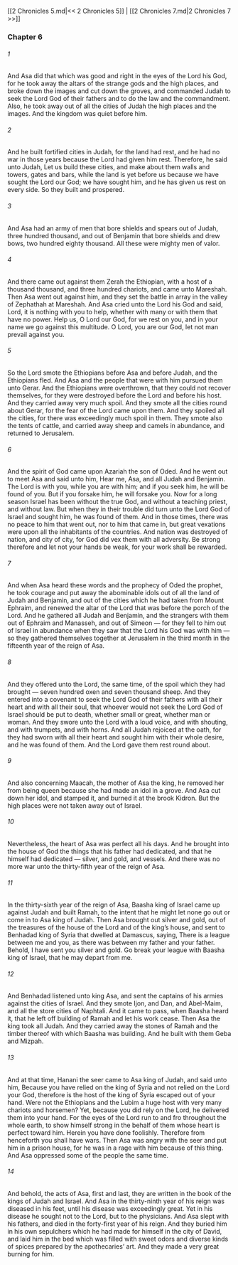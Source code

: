 [[2 Chronicles 5.md|<< 2 Chronicles 5]]  |  [[2 Chronicles 7.md|2 Chronicles 7 >>]]

### Chapter 6
###### 1
And Asa did that which was good and right in the eyes of the Lord his God, for he took away the altars of the strange gods and the high places, and broke down the images and cut down the groves, and commanded Judah to seek the Lord God of their fathers and to do the law and the commandment. Also, he took away out of all the cities of Judah the high places and the images. And the kingdom was quiet before him.

###### 2
And he built fortified cities in Judah, for the land had rest, and he had no war in those years because the Lord had given him rest. Therefore, he said unto Judah, Let us build these cities, and make about them walls and towers, gates and bars, while the land is yet before us because we have sought the Lord our God; we have sought him, and he has given us rest on every side. So they built and prospered.

###### 3
And Asa had an army of men that bore shields and spears out of Judah, three hundred thousand, and out of Benjamin that bore shields and drew bows, two hundred eighty thousand. All these were mighty men of valor.

###### 4
And there came out against them Zerah the Ethiopian, with a host of a thousand thousand, and three hundred chariots, and came unto Mareshah. Then Asa went out against him, and they set the battle in array in the valley of Zephathah at Mareshah. And Asa cried unto the Lord his God and said, Lord, it is nothing with you to help, whether with many or with them that have no power. Help us, O Lord our God, for we rest on you, and in your name we go against this multitude. O Lord, you are our God, let not man prevail against you.

###### 5
So the Lord smote the Ethiopians before Asa and before Judah, and the Ethiopians fled. And Asa and the people that were with him pursued them unto Gerar. And the Ethiopians were overthrown, that they could not recover themselves, for they were destroyed before the Lord and before his host. And they carried away very much spoil. And they smote all the cities round about Gerar, for the fear of the Lord came upon them. And they spoiled all the cities, for there was exceedingly much spoil in them. They smote also the tents of cattle, and carried away sheep and camels in abundance, and returned to Jerusalem.

###### 6
And the spirit of God came upon Azariah the son of Oded. And he went out to meet Asa and said unto him, Hear me, Asa, and all Judah and Benjamin. The Lord is with you, while you are with him; and if you seek him, he will be found of you. But if you forsake him, he will forsake you. Now for a long season Israel has been without the true God, and without a teaching priest, and without law. But when they in their trouble did turn unto the Lord God of Israel and sought him, he was found of them. And in those times, there was no peace to him that went out, nor to him that came in, but great vexations were upon all the inhabitants of the countries. And nation was destroyed of nation, and city of city, for God did vex them with all adversity. Be strong therefore and let not your hands be weak, for your work shall be rewarded.

###### 7
And when Asa heard these words and the prophecy of Oded the prophet, he took courage and put away the abominable idols out of all the land of Judah and Benjamin, and out of the cities which he had taken from Mount Ephraim, and renewed the altar of the Lord that was before the porch of the Lord. And he gathered all Judah and Benjamin, and the strangers with them out of Ephraim and Manasseh, and out of Simeon — for they fell to him out of Israel in abundance when they saw that the Lord his God was with him — so they gathered themselves together at Jerusalem in the third month in the fifteenth year of the reign of Asa.

###### 8
And they offered unto the Lord, the same time, of the spoil which they had brought — seven hundred oxen and seven thousand sheep. And they entered into a covenant to seek the Lord God of their fathers with all their heart and with all their soul, that whoever would not seek the Lord God of Israel should be put to death, whether small or great, whether man or woman. And they swore unto the Lord with a loud voice, and with shouting, and with trumpets, and with horns. And all Judah rejoiced at the oath, for they had sworn with all their heart and sought him with their whole desire, and he was found of them. And the Lord gave them rest round about.

###### 9
And also concerning Maacah, the mother of Asa the king, he removed her from being queen because she had made an idol in a grove. And Asa cut down her idol, and stamped it, and burned it at the brook Kidron. But the high places were not taken away out of Israel.

###### 10
Nevertheless, the heart of Asa was perfect all his days. And he brought into the house of God the things that his father had dedicated, and that he himself had dedicated — silver, and gold, and vessels. And there was no more war unto the thirty-fifth year of the reign of Asa.

###### 11
In the thirty-sixth year of the reign of Asa, Baasha king of Israel came up against Judah and built Ramah, to the intent that he might let none go out or come in to Asa king of Judah. Then Asa brought out silver and gold, out of the treasures of the house of the Lord and of the king’s house, and sent to Benhadad king of Syria that dwelled at Damascus, saying, There is a league between me and you, as there was between my father and your father. Behold, I have sent you silver and gold. Go break your league with Baasha king of Israel, that he may depart from me.

###### 12
And Benhadad listened unto king Asa, and sent the captains of his armies against the cities of Israel. And they smote Ijon, and Dan, and Abel-Maim, and all the store cities of Naphtali. And it came to pass, when Baasha heard it, that he left off building of Ramah and let his work cease. Then Asa the king took all Judah. And they carried away the stones of Ramah and the timber thereof with which Baasha was building. And he built with them Geba and Mizpah.

###### 13
And at that time, Hanani the seer came to Asa king of Judah, and said unto him, Because you have relied on the king of Syria and not relied on the Lord your God, therefore is the host of the king of Syria escaped out of your hand. Were not the Ethiopians and the Lubim a huge host with very many chariots and horsemen? Yet, because you did rely on the Lord, he delivered them into your hand. For the eyes of the Lord run to and fro throughout the whole earth, to show himself strong in the behalf of them whose heart is perfect toward him. Herein you have done foolishly. Therefore from henceforth you shall have wars. Then Asa was angry with the seer and put him in a prison house, for he was in a rage with him because of this thing. And Asa oppressed some of the people the same time.

###### 14
And behold, the acts of Asa, first and last, they are written in the book of the kings of Judah and Israel. And Asa in the thirty-ninth year of his reign was diseased in his feet, until his disease was exceedingly great. Yet in his disease he sought not to the Lord, but to the physicians. And Asa slept with his fathers, and died in the forty-first year of his reign. And they buried him in his own sepulchers which he had made for himself in the city of David, and laid him in the bed which was filled with sweet odors and diverse kinds of spices prepared by the apothecaries’ art. And they made a very great burning for him.